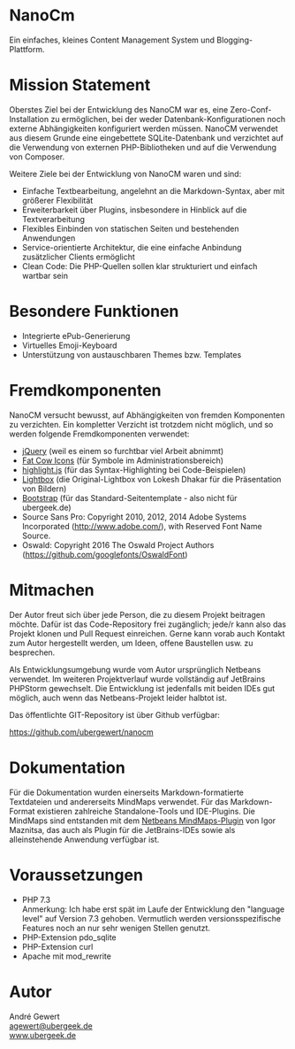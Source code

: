 # NanoCm

Ein einfaches, kleines Content Management System und Blogging-Plattform.

# Mission Statement

Oberstes Ziel bei der Entwicklung des NanoCM war es, eine Zero-Conf-Installation
zu ermöglichen, bei der weder Datenbank-Konfigurationen noch externe
Abhängigkeiten konfiguriert werden müssen. NanoCM verwendet aus diesem Grunde
eine eingebettete SQLite-Datenbank und verzichtet auf die Verwendung von
externen PHP-Bibliotheken und auf die Verwendung von Composer.

Weitere Ziele bei der Entwicklung von NanoCM waren und sind:

- Einfache Textbearbeitung, angelehnt an die Markdown-Syntax, aber mit größerer Flexibilität
- Erweiterbarkeit über Plugins, insbesondere in Hinblick auf die Textverarbeitung
- Flexibles Einbinden von statischen Seiten und bestehenden Anwendungen
- Service-orientierte Architektur, die eine einfache Anbindung zusätzlicher Clients ermöglicht
- Clean Code: Die PHP-Quellen sollen klar strukturiert und einfach wartbar sein

# Besondere Funktionen

- Integrierte ePub-Generierung
- Virtuelles Emoji-Keyboard
- Unterstützung von austauschbaren Themes bzw. Templates

# Fremdkomponenten

NanoCM versucht bewusst, auf Abhängigkeiten von fremden Komponenten zu verzichten.
Ein kompletter Verzicht ist trotzdem nicht möglich, und so werden folgende Fremdkomponenten
verwendet:

- [jQuery](https://jquery.com/) (weil es einem so furchtbar viel Arbeit abnimmt)
- [Fat Cow Icons](http://www.fatcow.com/free-icons) (für Symbole im Administrationsbereich)
- [highlight.js](https://highlightjs.org/) (für das Syntax-Highlighting bei Code-Beispielen)
- [Lightbox](https://lokeshdhakar.com/projects/lightbox2/) (die Original-Lightbox von Lokesh Dhakar für die Präsentation von Bildern)
- [Bootstrap](https://getbootstrap.com/) (für das Standard-Seitentemplate - also nicht für ubergeek.de)
- Source Sans Pro: Copyright 2010, 2012, 2014 Adobe Systems Incorporated (http://www.adobe.com/), with Reserved Font Name Source.
- Oswald: Copyright 2016 The Oswald Project Authors (https://github.com/googlefonts/OswaldFont)

# Mitmachen

Der Autor freut sich über jede Person, die zu diesem Projekt beitragen möchte.
Dafür ist das Code-Repository frei zugänglich; jede/r kann also das Projekt
klonen und Pull Request einreichen. Gerne kann vorab auch Kontakt zum Autor
hergestellt werden, um Ideen, offene Baustellen usw. zu besprechen.

Als Entwicklungsumgebung wurde vom Autor ursprünglich Netbeans verwendet.
Im weiteren Projektverlauf wurde vollständig auf JetBrains PHPStorm gewechselt.
Die Entwicklung ist jedenfalls mit beiden IDEs gut möglich, auch wenn das Netbeans-Projekt
leider halbtot ist.

Das öffentlichte GIT-Repository ist über Github verfügbar:

https://github.com/ubergewert/nanocm

# Dokumentation

Für die Dokumentation wurden einerseits Markdown-formatierte Textdateien
und andererseits MindMaps verwendet. Für das Markdown-Format existieren
zahlreiche Standalone-Tools und IDE-Plugins. Die MindMaps sind entstanden
mit dem [Netbeans MindMaps-Plugin](http://www.igormaznitsa.com/netbeans-mmd-plugin/)
von Igor Maznitsa, das auch als Plugin für die JetBrains-IDEs sowie als
alleinstehende Anwendung verfügbar ist.

# Voraussetzungen

- PHP 7.3  
Anmerkung: Ich habe erst spät im Laufe der Entwicklung den "language level" auf Version 7.3 gehoben.
Vermutlich werden versionsspezifische Features noch an nur sehr wenigen Stellen genutzt.
- PHP-Extension pdo_sqlite
- PHP-Extension curl
- Apache mit mod_rewrite

# Autor

André Gewert  
agewert@ubergeek.de  
www.ubergeek.de
